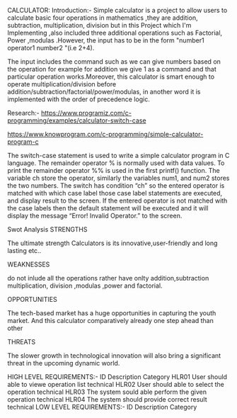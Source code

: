 CALCULATOR:
Introduction:-
Simple calculator is a project to allow users to calculate basic four operations in mathematics ,they are addition, subtraction, multiplication, division but in this Project which I'm Implementing ,also included three additional operations such as Factorial, Power ,modulas .However, the input has to be in the form "number1 operator1 number2 "(i.e 2+4).

The input includes the command such as we can give numbers based on the operation for example for addition we give 1 as a command and that particular operation works.Moreover, this calculator is smart enough to operate multiplication/division before addition/subtraction/factorial/power/modulas, in another word it is implemented with the order of precedence logic.

Research:-
https://www.programiz.com/c-programming/examples/calculator-switch-case

https://www.knowprogram.com/c-programming/simple-calculator-program-c

The switch-case statement is used to write a simple calculator program in C language. The remainder operator % is normally used with data values. To print the remainder operator %% is used in the first printf() function. The variable ch store the operator, similarly the variables num1, and num2 stores the two numbers. The switch has condition “ch” so the entered operator is matched with which case label those case label statements are executed, and display result to the screen. If the entered operator is not matched with the case labels then the default statement will be executed and it will display the message “Error! Invalid Operator.” to the screen.

Swot Analysis
STRENGTHS

The ultimate strength Calculators is its innovative,user-friendly and long lasting etc..

WEAKNESSES

do not inlude all the operations rather have onlty addition,subtraction multiplication, division ,modulas ,power and factorial.

OPPORTUNITIES

The tech-based market has a huge opportunities in capturing the youth market. And this calculator comparatively already one step ahead than other

THREATS

The slower growth in technological innovation will also bring a significant threat in the upcoming dynamic world.

HIGH LEVEL REQUIREMENTS:-
ID	Description	Category
HLR01	User should able to viewe operation list	technical
HLR02	User should able to select the operation	technical
HLR03	The system sould able perform the given operation	technical
HLR04	The system should provide correct result	technical
LOW LEVEL REQUIREMENTS:-
ID	Description	Category
